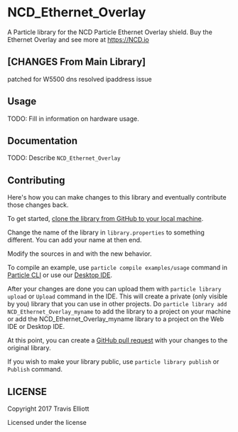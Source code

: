 # NCD_Ethernet_Overlay

A Particle library for the NCD Particle Ethernet Overlay shield.  Buy the Ethernet Overlay and see more at https://NCD.io

## [CHANGES From Main Library]
patched for W5500 dns resolved ipaddress issue

## Usage

TODO: Fill in information on hardware usage.

## Documentation

TODO: Describe `NCD_Ethernet_Overlay`

## Contributing

Here's how you can make changes to this library and eventually contribute those changes back.

To get started, [clone the library from GitHub to your local machine](https://help.github.com/articles/cloning-a-repository/).

Change the name of the library in `library.properties` to something different. You can add your name at then end.

Modify the sources in <src> and <examples> with the new behavior.

To compile an example, use `particle compile examples/usage` command in [Particle CLI](https://docs.particle.io/guide/tools-and-features/cli#update-your-device-remotely) or use our [Desktop IDE](https://docs.particle.io/guide/tools-and-features/dev/#compiling-code).

After your changes are done you can upload them with `particle library upload` or `Upload` command in the IDE. This will create a private (only visible by you) library that you can use in other projects. Do `particle library add NCD_Ethernet_Overlay_myname` to add the library to a project on your machine or add the NCD_Ethernet_Overlay_myname library to a project on the Web IDE or Desktop IDE.

At this point, you can create a [GitHub pull request](https://help.github.com/articles/about-pull-requests/) with your changes to the original library.

If you wish to make your library public, use `particle library publish` or `Publish` command.

## LICENSE
Copyright 2017 Travis Elliott

Licensed under the <insert your choice of license here> license
